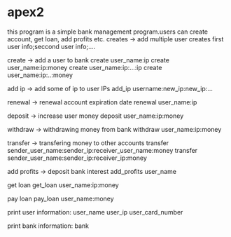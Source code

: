 # apex2
this program is a simple bank management program.users can create account, get loan, add profits etc.
creates -> add multiple user 
creates first user info;seccond user info;....

create -> add a user to bank 
create user_name:ip 
create user_name:ip:money 
create user_name:ip:...:ip 
create user_name:ip:..:money

add ip -> add some of ip to user IPs
add_ip username:new_ip:new_ip:...

renewal -> renewal account expiration date 
renewal user_name:ip

deposit -> increase user money 
deposit user_name:ip:money

withdraw -> withdrawing money from bank 
withdraw user_name:ip:money

transfer -> transfering money to other accounts 
transfer sender_user_name:sender_ip:receiver_user_name:money 
transfer sender_user_name:sender_ip:receiver_ip:money

add profits -> deposit bank interest 
add_profits user_name

get loan 
get_loan user_name:ip:money

pay loan 
pay_loan user_name:money

print user information: 
user_name 
user_ip 
user_card_number

print bank information: 
bank
